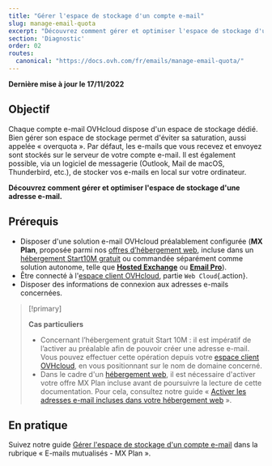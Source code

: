 ```yaml
---
title: "Gérer l'espace de stockage d'un compte e-mail"
slug: manage-email-quota
excerpt: "Découvrez comment gérer et optimiser l'espace de stockage d'une adresse e-mail "
section: 'Diagnostic'
order: 02
routes:
  canonical: "https://docs.ovh.com/fr/emails/manage-email-quota/"
---
```


**Dernière mise à jour le 17/11/2022**
 
## Objectif

Chaque compte e-mail OVHcloud dispose d'un espace de stockage dédié. Bien gérer son espace de stockage permet d'éviter sa saturation, aussi appelée « overquota ». Par défaut, les e-mails que vous recevez et envoyez sont stockés sur le serveur de votre compte e-mail. Il est également possible, via un logiciel de messagerie (Outlook, Mail de macOS, Thunderbird, etc.), de stocker vos e-mails en local sur votre ordinateur.

**Découvrez comment gérer et optimiser l'espace de stockage d'une adresse e-mail.**

## Prérequis

- Disposer d'une solution e-mail OVHcloud préalablement configurée (**MX Plan**, proposée parmi nos [offres d’hébergement web](https://www.ovhcloud.com/fr/web-hosting/), incluse dans un [hébergement Start10M gratuit](https://www.ovhcloud.com/fr/domains/free-web-hosting/) ou commandée séparément comme solution autonome, telle que [**Hosted Exchange**](https://www.ovhcloud.com/fr/emails/hosted-exchange/) ou [**Email Pro**](https://www.ovhcloud.com/fr/emails/email-pro/)).
- Être connecté à l'[espace client OVHcloud](https://www.ovh.com/auth/?action=gotomanager&from=https://www.ovh.com/fr/&ovhSubsidiary=fr), partie `Web Cloud`{.action}.
- Disposer des informations de connexion aux adresses e-mails concernées.

> [!primary]
>
> **Cas particuliers**
>
> - Concernant l’hébergement gratuit Start 10M : il est impératif de l’activer au préalable afin de pouvoir créer une adresse e-mail. Vous pouvez effectuer cette opération depuis votre [espace client OVHcloud](https://www.ovh.com/auth/?action=gotomanager&from=https://www.ovh.com/fr/&ovhSubsidiary=fr), en vous positionnant sur le nom de domaine concerné.
> - Dans le cadre d'un [hébergement web](https://www.ovhcloud.com/fr/web-hosting/), il est nécessaire d'activer votre offre MX Plan incluse avant de poursuivre la lecture de cette documentation. Pour cela, consultez notre guide « [Activer les adresses e-mail incluses dans votre hébergement web](https://docs.ovh.com/fr/hosting/activer-email-hebergement-web/) ».

## En pratique <a name="instructions"></a>

Suivez notre guide [Gérer l'espace de stockage d'un compte e-mail](https://docs.ovh.com/fr/emails/manage-email-quota/) dans la rubrique « E-mails mutualisés - MX Plan ».